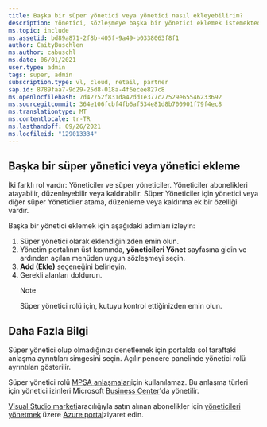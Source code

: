 ```yaml
---
title: Başka bir süper yönetici veya yönetici nasıl ekleyebilirim?
description: Yönetici, sözleşmeye başka bir yönetici eklemek istemektedir.
ms.topic: include
ms.assetid: bd89a871-2f8b-405f-9a49-b0338063f8f1
author: CaityBuschlen
ms.author: cabuschl
ms.date: 06/01/2021
user.type: admin
tags: super, admin
subscription.type: vl, cloud, retail, partner
sap.id: 8789faa7-9d29-25d8-018a-4f6ecee827c8
ms.openlocfilehash: 7d42752f831da42dd1e377c27529e65546233692
ms.sourcegitcommit: 364e106fcbf4fb6af534e81d8b700901f79f4ec8
ms.translationtype: MT
ms.contentlocale: tr-TR
ms.lasthandoff: 09/26/2021
ms.locfileid: "129013334"
---
```

## <a name="how-to-add-another-super-admin-or-admin"></a>Başka bir süper yönetici veya yönetici ekleme

İki farklı rol vardır: Yöneticiler ve süper yöneticiler. Yöneticiler abonelikleri atayabilir, düzenleyebilir veya kaldırabilir. Süper Yöneticiler için yönetici veya diğer süper Yöneticiler atama, düzenleme veya kaldırma ek bir özelliği vardır.

Başka bir yönetici eklemek için aşağıdaki adımları izleyin:

1. Süper yönetici olarak eklendiğinizden emin olun.
2. Yönetim portalının üst kısmında, **yöneticileri Yönet** sayfasına gidin ve ardından açılan menüden uygun sözleşmeyi seçin.
3. **Add (Ekle)** seçeneğini belirleyin.
4. Gerekli alanları doldurun.
    > [!Note]
    > Süper yönetici rolü için, kutuyu kontrol ettiğinizden emin olun.

## <a name="more-information"></a>Daha Fazla Bilgi

Süper yönetici olup olmadığınızı denetlemek için portalda sol taraftaki anlaşma ayrıntıları simgesini seçin. Açılır pencere panelinde yönetici rolü ayrıntıları gösterilir. 

Süper yönetici rolü [MPSA anlaşmaları](https://docs.microsoft.com/visualstudio/subscriptions/mpsa)için kullanılamaz. Bu anlaşma türleri için yönetici izinleri Microsoft [Business Center](https://businessaccount.microsoft.com/Customer)'da yönetilir. 

[Visual Studio marketi](https://marketplace.visualstudio.com/subscriptions)aracılığıyla satın alınan abonelikler için [yöneticileri yönetmek](https://docs.microsoft.com/visualstudio/subscriptions/cloud-admin) üzere [Azure portal](https://portal.azure.com/)ziyaret edin.   